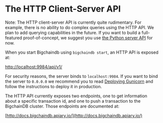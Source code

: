 # The HTTP Client-Server API

Note: The HTTP client-server API is currently quite rudimentary. For example, there is no ability to do complex queries using the HTTP API. We plan to add querying capabilities in the future. If you want to build a full-featured proof-of-concept, we suggest you use [the Python server API](../nodes/python-server-api-examples.html) for now.

When you start Bigchaindb using `bigchaindb start`, an HTTP API is exposed at:

[http://localhost:9984/api/v1/](http://localhost:9984/api/v1/)

For security reasons, the server binds to `localhost:9984`.
If you want to bind the server to `0.0.0.0` we recommend you to read
[Deploying Gunicorn](http://docs.gunicorn.org/en/stable/deploy.html) and
follow the instructions to deploy it in production.

The HTTP API currently exposes two endpoints, one to get information about a
specific transaction id, and one to push a transaction to the BigchainDB
cluster. Those endpoints are documented at:

[http://docs.bigchaindb.apiary.io/](http://docs.bigchaindb.apiary.io/)

